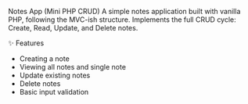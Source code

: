 Notes App (Mini PHP CRUD)
A simple notes application built with vanilla PHP, following the MVC-ish structure.
Implements the full CRUD cycle: Create, Read, Update, and Delete notes.

✨ Features
 - Creating a note
 - Viewing all notes and single note
 - Update existing notes
 - Delete notes
 - Basic input validation
